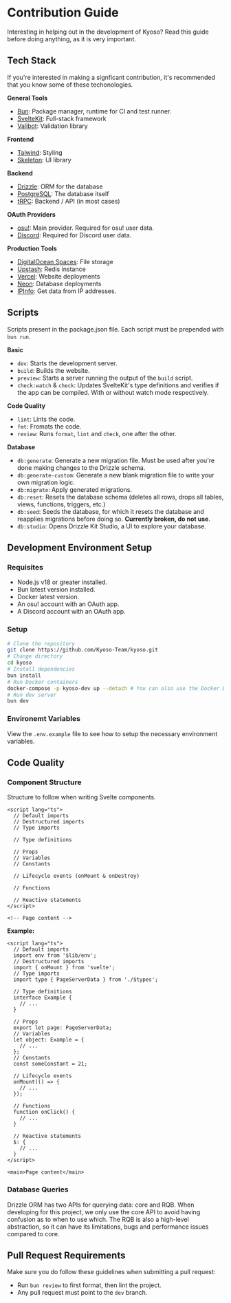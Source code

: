 # Contribution Guide

Interesting in helping out in the development of Kyoso? Read this guide before doing anything, as it is very important.

## Tech Stack

If you're interested in making a signficant contribution, it's recommended that you know some of these techonologies.

**General Tools**

- [Bun](https://bun.sh): Package manager, runtime for CI and test runner.
- [SvelteKit](https://kit.svelte.dev): Full-stack framework
- [Valibot](https://valibot.dev): Validation library

**Frontend**

- [Taiwind](https://tailwindcss.com): Styling
- [Skeleton](https://www.skeleton.dev): UI library

**Backend**

- [Drizzle](https://orm.drizzle.team): ORM for the database
- [PostgreSQL](https://www.postgresql.org): The database itself
- [tRPC](https://trpc.io): Backend / API (in most cases)

**OAuth Providers**

- [osu!](https://osu.ppy.sh/home): Main provider. Required for osu! user data.
- [Discord](https://discord.com): Required for Discord user data.

**Production Tools**

- [DigitalOcean Spaces](https://www.digitalocean.com/products/spaces): File storage
- [Upstash](https://upstash.com): Redis instance
- [Vercel](https://vercel.com): Website deployments
- [Neon](https://neon.tech): Database deployments
- [IPInfo](https://ipinfo.io): Get data from IP addresses.

## Scripts

Scripts present in the package.json file. Each script must be prepended with `bun run`.

**Basic**

- `dev`: Starts the development server.
- `build`: Builds the website.
- `preview`: Starts a server running the output of the `build` script.
- `check:watch` & `check`: Updates SvelteKit's type definitions and verifies if the app can be compiled. With or without watch mode respectively.

**Code Quality**

- `lint`: Lints the code.
- `fmt`: Fromats the code.
- `review`: Runs `format`, `lint` and `check`, one after the other.

**Database**

- `db:generate`: Generate a new migration file. Must be used after you're done making changes to the Drizzle schema.
- `db:generate-custom`: Generate a new blank migration file to write your own migration logic.
- `db:migrate`: Apply generated migrations.
- `db:reset`: Resets the database schema (deletes all rows, drops all tables, views, functions, triggers, etc.)
- `db:seed`: Seeds the database, for which it resets the database and reapplies migrations before doing so. **Currently broken, do not use**.
- `db:studio`: Opens Drizzle Kit Studio, a UI to explore your database.

## Development Environment Setup

### Requisites

- Node.js v18 or greater installed.
- Bun latest version installed.
- Docker latest version.
- An osu! account with an OAuth app.
- A Discord account with an OAuth app.

### Setup

```bash
# Clone the repository
git clone https://github.com/Kyoso-Team/kyoso.git
# Change directory
cd kyoso
# Install dependencies
bun install
# Run Docker containers
docker-compose -p kyoso-dev up --detach # You can also use the Docker Desktop GUI
# Run dev server
bun dev
```

### Environemt Variables

View the `.env.example` file to see how to setup the necessary environment variables.

## Code Quality

### Component Structure

Structure to follow when writing Svelte components.

```svelte
<script lang="ts">
  // Default imports
  // Destructured imports
  // Type imports

  // Type definitions

  // Props
  // Variables
  // Constants

  // Lifecycle events (onMount & onDestroy)

  // Functions

  // Reactive statements
</script>

<!-- Page content -->
```

**Example:**

```svelte
<script lang="ts">
  // Default imports
  import env from '$lib/env';
  // Destructured imports
  import { onMount } from 'svelte';
  // Type imports
  import type { PageServerData } from './$types';

  // Type definitions
  interface Example {
    // ...
  }

  // Props
  export let page: PageServerData;
  // Variables
  let object: Example = {
    // ...
  };
  // Constants
  const someConstant = 21;

  // Lifecycle events
  onMount(() => {
    // ...
  });

  // Functions
  function onClick() {
    // ...
  }

  // Reactive statements
  $: {
    // ...
  }
</script>

<main>Page content</main>
```

### Database Queries

Drizzle ORM has two APIs for querying data: core and RQB. When developing for this project, we only use the core API to avoid having confusion as to when to use which. The RQB is also a high-level abstraction, so it can have its limitations, bugs and performance issues compared to core.

## Pull Request Requirements

Make sure you do follow these guidelines when submitting a pull request:

- Run `bun review` to first format, then lint the project.
- Any pull request must point to the `dev` branch.
